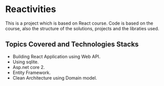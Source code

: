 # Reactivities
This is a project which is based on React course.
Code is based on the course, also the structure of the solutions, projects and the libraties used.

## Topics Covered and Technologies Stacks
- Building React Application using Web API.
- Using sqlite.
- Asp.net core 2.
- Entity Framework.
- Clean Architecture using Domain model.

